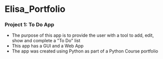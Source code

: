 # Elisa_Portfolio

### Project 1: To Do App
* The purpose of this app is to provide the user with a tool to add, edit, show and complete a "To Do" list
* This app has a GUI and a Web App
* The app was created using Python as part of a Python Course portfolio
